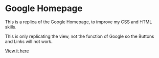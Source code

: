 # Google Homepage
This is a replica of the Google Homepage, to improve my CSS and HTML skills.

This is only replicating the view, not the function of Google
so the Buttons and Links will not work.

[View it here](tonums.github.io/google-homepage)

 
